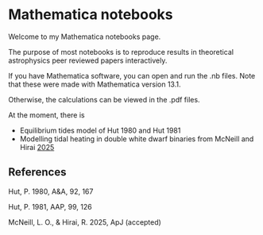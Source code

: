 # Mathematica notebooks

Welcome to my Mathematica notebooks page.

The purpose of most notebooks is to reproduce results in theoretical astrophysics peer reviewed papers interactively.

If you have Mathematica software, you can open and run the .nb files. Note that these were made with Mathematica version 13.1.

Otherwise, the calculations can be viewed in the .pdf files.

At the moment, there is

- Equilibrium tides model of Hut 1980 and Hut 1981
- Modelling tidal heating in double white dwarf binaries from McNeill and Hirai [2025](https://arxiv.org/abs/2507.21821)

## References

Hut, P. 1980, A&A, 92, 167

Hut, P. 1981, AAP, 99, 126

McNeill, L. O., & Hirai, R. 2025, ApJ (accepted)
